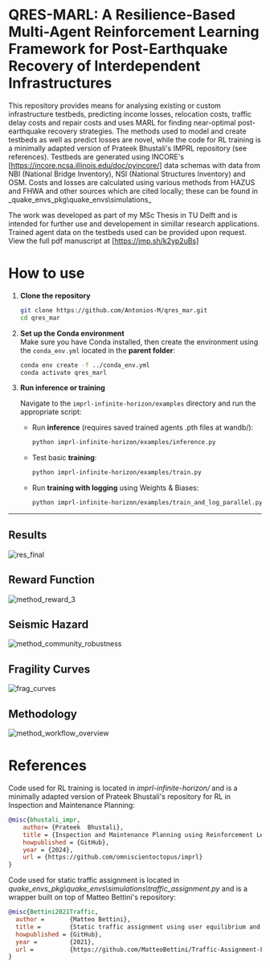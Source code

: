 # QRES-MARL: A Resilience-Based Multi-Agent Reinforcement Learning Framework for Post-Earthquake Recovery of Interdependent Infrastructures

This repository provides means for analysing existing or custom infrastructure testbeds, predicting income losses, relocation costs, traffic delay costs and repair costs and uses MARL for finding near-optimal post-earthquake recovery strategies. The methods used to model and create testbeds as well as predict losses are novel, while the code for RL training is a minimally adapted version of Prateek Bhustali's IMPRL repository (see references). Testbeds are generated using INCORE's [https://incore.ncsa.illinois.edu/doc/pyincore/] data schemas with data from  NBI (National Bridge Inventory), NSI (National Structures Inventory) and OSM. Costs and losses are calculated using various methods from HAZUS and FHWA and other sources which are cited locally; these can be found in _quake_envs_pkg\quake_envs\simulations\_

The work was developed as part of my MSc Thesis in TU Delft and is intended for further use and developement in simillar research applications. Trained agent data on the testbeds used can be provided upon request. View the full pdf manuscript at [https://jmp.sh/k2yp2uBs]

# How to use
1. **Clone the repository**

   ```bash
   git clone https://github.com/Antonios-M/qres_mar.git
   cd qres_mar
   ```

2. **Set up the Conda environment**  
   Make sure you have Conda installed, then create the environment using the `conda_env.yml` located in the **parent folder**:

   ```bash
   conda env create -f ../conda_env.yml
   conda activate qres_marl
   ```

3. **Run inference or training**

   Navigate to the `imprl-infinite-horizon/examples` directory and run the appropriate script:

   - Run **inference** (requires saved trained agents .pth files at wandb/):
     ```bash
     python imprl-infinite-horizon/examples/inference.py
     ```

   - Test basic **training**:
     ```bash
     python imprl-infinite-horizon/examples/train.py
     ```

   - Run **training with logging** using Weights & Biases:
     ```bash
     python imprl-infinite-horizon/examples/train_and_log_parallel.py
     ```

---

## Results
![res_final](https://github.com/user-attachments/assets/45879e2e-d003-478f-94d2-47975bb23fc5)

## Reward Function
![method_reward_3](https://github.com/user-attachments/assets/93ebd24b-276c-4d0c-8e55-1e83cda12389)

## Seismic Hazard
![method_community_robustness](https://github.com/user-attachments/assets/31bac2b5-2efb-4332-be2a-6bfe2fac7306)

## Fragility Curves
![frag_curves](https://github.com/user-attachments/assets/18a72b28-dffd-4d56-b921-0f5140527b39)


## Methodology
![method_workflow_overview](https://github.com/user-attachments/assets/f3156b0d-3492-45de-b9a7-066cc4227bd4)



# References

Code used for RL training is located in _imprl-infinite-horizon/_ and is a minimally adapted version of Prateek Bhustali's repository for RL in Inspection and Maintenance Planning:

```bib
@misc{bhustali_impr,
    author= {Prateek  Bhustali},
    title = {Inspection and Maintenance Planning using Reinforcement Learning (IMPRL)},
    howpublished = {GitHub},
    year = {2024},
    url = {https://github.com/omniscientoctopus/imprl}
}
```

Code used for static traffic assignment is located in _quake_envs_pkg\quake_envs\simulations\traffic_assignment.py_ and is a wrapper built on top of Matteo Bettini's repository:

```bib
@misc{Bettini2021Traffic,
  author =       {Matteo Bettini},
  title =        {Static traffic assignment using user equilibrium and system optimum},
  howpublished = {GitHub},
  year =         {2021},
  url =          {https://github.com/MatteoBettini/Traffic-Assignment-Frank-Wolfe-2021}
}
```
